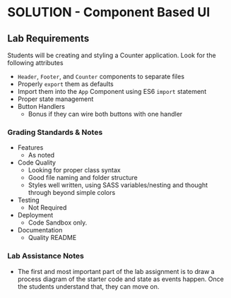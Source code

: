 # SOLUTION - Component Based UI

## Lab Requirements

Students will be creating and styling a Counter application. Look for the following attributes

- `Header`, `Footer`, and `Counter` components to separate files
- Properly `export` them as defaults
- Import them into the `App` Component using ES6 `import` statement
- Proper state management
- Button Handlers
  - Bonus if they can wire both buttons with one handler

### Grading Standards & Notes

- Features
  - As noted
- Code Quality
  - Looking for proper class syntax
  - Good file naming and folder structure
  - Styles well written, using SASS variables/nesting and thought through beyond simple colors
- Testing
  - Not Required
- Deployment
  - Code Sandbox only.
- Documentation
  - Quality README

### Lab Assistance Notes

- The first and most important part of the lab assignment is to draw a process diagram of the starter code and state as events happen. Once the students understand that, they can move on.
